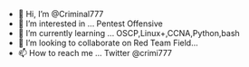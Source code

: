 - 👋 Hi, I’m @Criminal777
- 👀 I’m interested in ... Pentest Offensive 
- 🌱 I’m currently learning ... OSCP,Linux+,CCNA,Python,bash
- 💞️ I’m looking to collaborate on Red Team Field...
- 📫 How to reach me ... Twitter @crimi777


<!---
Criminal777/Criminal777 is a ✨ special ✨ repository because its `README.md` (this file) appears on your GitHub profile.
You can click the Preview link to take a look at your changes.
--->

